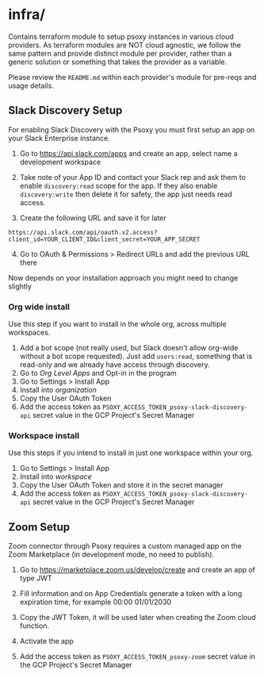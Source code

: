 # infra/

Contains terraform module to setup psoxy instances in various cloud providers. As terraform
modules are NOT cloud agnostic, we follow the same pattern and provide distinct module per
provider, rather than a generic solution or something that takes the provider as a variable.

Please review the `README.md` within each provider's module for pre-reqs and usage details.


## Slack Discovery Setup

For enabling Slack Discovery with the Psoxy you must first setup an app on your Slack Enterprise
instance.

1. Go to https://api.slack.com/apps and create an app, select name a development workspace

2. Take note of your App ID and contact your Slack rep and ask them to enable `discovery:read` scope for the app.
If they also enable `discovery:write` then delete it for safety, the app just needs read access.

3. Create the following URL and save it for later

`https://api.slack.com/api/oauth.v2.access?client_id=YOUR_CLIENT_ID&client_secret=YOUR_APP_SECRET`

4. Go to OAuth & Permissions > Redirect URLs and add the previous URL there

Now depends on your installation approach you might need to change slightly

### Org wide install
Use this step if you want to install in the whole org, across multiple workspaces.

1. Add a bot scope (not really used, but Slack doesn't allow org-wide without a bot scope requested).
   Just add `users:read`, something that is read-only and we already have access through discovery.
2. Go to *Org Level Apps* and Opt-in in the program
3. Go to Settings > Install App
4. Install into *organization*
5. Copy the User OAuth Token
6. Add the access token as `PSOXY_ACCESS_TOKEN_psoxy-slack-discovery-api` secret value in the GCP Project's Secret Manager

### Workspace install
Use this steps if you intend to install in just one workspace within your org.

1. Go to Settings > Install App
2. Install into *workspace*
3. Copy the User OAuth Token and store it in the secret manager
4. Add the access token as `PSOXY_ACCESS_TOKEN_psoxy-slack-discovery-api` secret value in the GCP Project's Secret Manager


## Zoom Setup

Zoom connector through Psoxy requires a custom managed app on the Zoom Marketplace (in development
mode, no need to publish).

1. Go to https://marketplace.zoom.us/develop/create and create an app of type JWT

2. Fill information and on App Credentials generate a token with a long expiration time, for example 00:00 01/01/2030

3. Copy the JWT Token, it will be used later when creating the Zoom cloud function.

4. Activate the app

5. Add the access token as `PSOXY_ACCESS_TOKEN_psoxy-zoom` secret value in the GCP Project's Secret Manager
